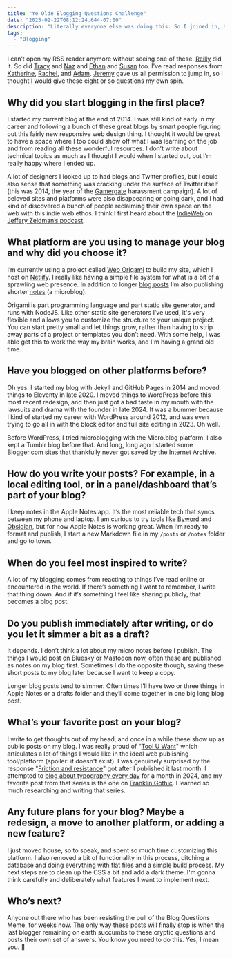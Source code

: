 ```yaml
---
title: "Ye Olde Blogging Questions Challenge"
date: "2025-02-22T08:12:24.644-07:00"
description: "Literally everyone else was doing this. So I joined in, too."
tags: 
  - "Blogging"
---
```


I can’t open my RSS reader anymore without seeing one of these. [Reilly](https://reillyspitzfaden.com/posts/2025/01/blog-tag-game/) did it. So did [Tracy](https://tracydurnell.com/2025/01/15/blog-questions-challenge/) and [Naz](https://nazhamid.com/journal/blog-questions/) and [Ethan](https://ethanmarcotte.com/wrote/blog-questions-challenge/) and [Susan](https://www.susanjeanrobertson.com/writing/tag-youre-it/) too. I've read responses from [Katherine](https://kayserifserif.place/posts/2025/ive-been-tagged), [Rachel](https://kwon.nyc/notes/blog-questions-challenge/), and [Adam](https://notes.neatnik.net/2025/01/blog-question-challenge-2025). [Jeremy](https://adactio.com/journal/21674) gave us all permission to jump in, so I thought I would give these eight or so questions my own&nbsp;spin.

## Why did you start blogging in the first place?
I started my current blog at the end of 2014. I was still kind of early in my career and following a bunch of these great blogs by smart people figuring out this fairly new responsive web design thing. I thought it would be great to have a space where I too could show off what I was learning on the job and from reading all these wonderful resources. I don’t write about technical topics as much as I thought I would when I started out, but I’m really happy where I ended&nbsp;up.

A lot of designers I looked up to had blogs and Twitter profiles, but I could also sense that something was cracking under the surface of Twitter itself (this was 2014, the year of the [Gamergate](https://en.wikipedia.org/wiki/Gamergate_(harassment_campaign)) harassment campaign). A lot of beloved sites and platforms were also disappearing or going dark, and I had kind of discovered a bunch of people reclaiming their own space on the web with this indie web ethos. I think I first heard about the [IndieWeb](https://indieweb.org) on [Jeffery Zeldman’s&nbsp;podcast](https://bigwebshow.fireside.fm/114).

## What platform are you using to manage your blog and why did you choose&nbsp;it?
I’m currently using a project called [Web Origami](https://weborigami.org/) to build my site, which I host on [Netlify](https://netlify.com). I really like having a simple file system for what is a bit of a sprawling web presence. In addition to longer [blog posts](/posts/index.html) I’m also publishing shorter [notes](/notes/index.html) (a microblog).

Origami is part programming language and part static site generator, and runs with NodeJS. Like other static site generators I’ve used, it's very flexible and allows you to customize the structure to your unique project. You can start pretty small and let things grow, rather than having to strip away parts of a project or templates you don’t need. With some help, I was able get this to work the way my brain works, and I'm having a grand old time.

## Have you blogged on other platforms before?
Oh yes. I started my blog with Jekyll and GitHub Pages in 2014 and moved things to Eleventy in late 2020. I moved things to WordPress before this most recent redesign, and then just got a bad taste in my mouth with the lawsuits and drama with the founder in late 2024. It was a bummer because I kind of started my career with WordPress around 2012, and was even trying to go all in with the block editor and full site editing in 2023. Oh well.

Before WordPress, I tried microblogging with the Micro.blog platform. I also kept a Tumblr blog before that. And long, long ago I started some Blogger.com sites that thankfully never got saved by the Internet Archive.

## How do you write your posts? For example, in a local editing tool, or in a panel/dashboard that’s part of your blog?
I keep notes in the Apple Notes app. It’s the most reliable tech that syncs between my phone and laptop. I am curious to try tools like [Byword](https://www.bywordapp.com/) and [Obsidian](https://obsidian.md/), but for now Apple Notes is working great. When I’m ready to format and publish, I start a new Markdown file in my <code>/posts</code> or <code>/notes</code> folder and go to town.

## When do you feel most inspired to&nbsp;write?
A lot of my blogging comes from reacting to things I’ve read online or encountered in the world. If there’s something I want to remember, I write that thing down. And if it’s something I feel like sharing publicly, that becomes a blog post.

## Do you publish immediately after writing, or do you let it simmer a bit as a&nbsp;draft?
It depends. I don’t think a lot about my micro notes before I publish. The things I would post on Bluesky or Mastodon now, often these are published as notes on my blog first. Sometimes I do the opposite though, saving these short posts to my blog later because I want to keep a copy.

Longer blog posts tend to simmer. Often times I’ll have two or three things in Apple Notes or a drafts folder and they’ll come together in one big long blog post.

## What’s your favorite post on your blog?
I write to get thoughts out of my head, and once in a while these show up as public posts on my blog. I was really proud of "[Tool U Want](/posts/2024-tool-u-want.html)" which articulates a lot of things I would like in the ideal web publishing tool/platform (spoiler: it doesn't exist). I was genuinely surprised by the response "[Friction and resistance](/posts/2025-friction-and-resistance.html)" got after I published it last month. I attempted to [blog about typography every day](/26-days-of-type.html) for a month in 2024, and my favorite post from that series is the one on [Franklin Gothic](/posts/2024-franklin.html). I learned so much researching and writing that series.

## Any future plans for your blog? Maybe a redesign, a move to another platform, or adding a new feature?
I just moved house, so to speak, and spent so much time customizing this platform. I also removed a bit of functionality in this process, ditching a database and doing everything with flat files and a simple build process. My next steps are to clean up the CSS a bit and add a dark theme. I'm gonna think carefully and deliberately what features I want to implement next.

## Who’s next?
Anyone out there who has been resisting the pull of the Blog Questions Meme, for weeks now. The only way these posts will finally stop is when the last blogger remaining on earth succumbs to these cryptic questions and posts their own set of answers. You know you need to do this. Yes, I mean you. 🫵